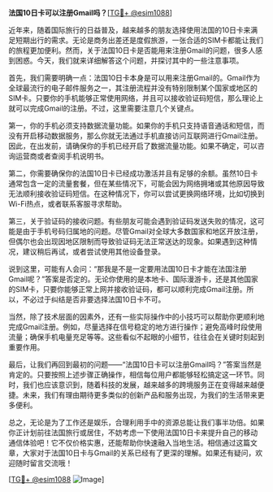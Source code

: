 **法国10日卡可以注册Gmail吗？**[[TG💪+ @esim1088](https://t.me/s/esim1088)]

近年来，随着国际旅行的日益普及，越来越多的朋友选择使用法国的10日卡来满足短期出行的需求。无论是商务出差还是度假旅游，一张合适的SIM卡都能让我们的旅程更加便利。然而，关于法国10日卡是否能用来注册Gmail的问题，很多人感到困惑。今天，我们就来详细解答这个问题，并探讨其中的一些注意事项。

首先，我们需要明确一点：法国10日卡本身是可以用来注册Gmail的。Gmail作为全球最流行的电子邮件服务之一，其注册流程并没有特别限制某个国家或地区的SIM卡。只要你的手机能够正常使用网络，并且可以接收验证码短信，那么理论上就可以完成Gmail的注册。不过，这里需要注意几个关键点。

第一，你的手机必须支持数据流量功能。如果你的手机只支持语音通话和短信，而没有开启移动数据服务，那么你就无法通过手机直接访问互联网进行Gmail注册。因此，在出发前，请确保你的手机已经开启了数据流量功能。如果不确定，可以咨询运营商或者查阅手机说明书。

第二，你需要确保你的法国10日卡已经成功激活并且有足够的余额。虽然10日卡通常包含一定的流量套餐，但在某些情况下，可能会因为网络拥堵或其他原因导致无法顺利接收验证码短信。在这种情况下，你可以尝试更换网络环境，比如切换到Wi-Fi热点，或者联系客服寻求帮助。

第三，关于验证码的接收问题。有些朋友可能会遇到验证码发送失败的情况，这可能是由于手机号码归属地的问题。尽管Gmail对全球大多数国家和地区开放注册，但偶尔也会出现因地区限制而导致验证码无法正常送达的现象。如果遇到这种情况，建议稍后再试，或者尝试使用其他设备登录。

说到这里，可能有人会问：“那我是不是一定要用法国10日卡才能在法国注册Gmail呢？”答案是否定的。无论你使用的是本地卡、国际漫游卡，还是其他国家的SIM卡，只要你能够正常上网并接收验证码，都可以顺利完成Gmail注册。所以，不必过于纠结是否非要选择法国10日卡不可。

当然，除了技术层面的因素外，还有一些实际操作中的小技巧可以帮助你更顺利地完成Gmail注册。例如，尽量选择在信号稳定的地方进行操作；避免高峰时段使用流量；确保手机电量充足等等。这些看似不起眼的小细节，往往会在关键时刻起到重要作用。

最后，让我们再回到最初的问题——“法国10日卡可以注册Gmail吗？”答案当然是肯定的。只要按照上述步骤正确操作，相信每位用户都能够轻松搞定这一环节。同时，我们也应该意识到，随着科技的发展，越来越多的跨境服务正在变得越来越便捷。未来，我们有理由期待更多类似的创新产品和服务出现，为我们的生活带来更多便利。

总之，无论是为了工作还是娱乐，合理利用手中的资源总能让我们事半功倍。如果你正计划前往法国旅行或居住，不妨考虑一下使用法国10日卡来提升自己的移动通信体验吧！它不仅价格实惠，还能帮助你快速融入当地生活。相信通过这篇文章，大家对于法国10日卡与Gmail的关系已经有了更深的理解。如果还有疑问，欢迎随时留言交流哦！

[[TG💪+ @esim1088](https://t.me/s/esim1088) ![Image](https://i.postimg.cc/4NQfJmqS/Snipaste-2025-05-13-00-14-12.png)]